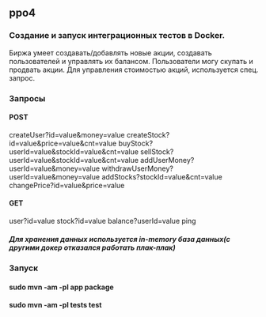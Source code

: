 ## ppo4
### Создание и запуск интеграционных тестов в Docker.


Биржа умеет создавать/добавлять новые акции, создавать пользователей и управлять их балансом. Пользователи могу скупать и продвать акции. Для управления стоимостью акций, используется спец. запрос.

### Запросы
#### POST

createUser?id=value&money=value
createStock?id=value&price=value&cnt=value
buyStock?userId=value&stockId=value&cnt=value
sellStock?userId=value&stockId=value&cnt=value
addUserMoney?userId=value&money=value
withdrawUserMoney?userId=value&money=value
addStocks?stockId=value&cnt=value
changePrice?id=value&price=value

#### GET

user?id=value
stock?id=value
balance?userId=value
ping


##### Для хранения данных используется in-memory база данных(с другими докер отказался работать *плак-плак*)
### Запуск
#### sudo mvn -am -pl app package
#### sudo mvn -am -pl tests test
